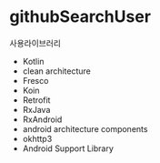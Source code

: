 # githubSearchUser

사용라이브러리
- Kotlin
- clean architecture
- Fresco
- Koin
- Retrofit
- RxJava
- RxAndroid
- android architecture components
- okhttp3
- Android Support Library
